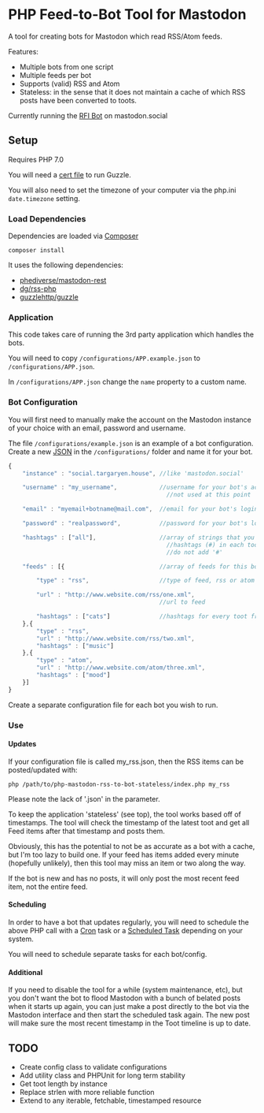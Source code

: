 # PHP Feed-to-Bot Tool for Mastodon

A tool for creating bots for Mastodon which read RSS/Atom feeds.  

Features:
- Multiple bots from one script
- Multiple feeds per bot
- Supports (valid) RSS and Atom
- Stateless: in the sense that it does not maintain a cache of which RSS posts have been converted to toots.

Currently running the [RFI Bot](https://mastodon.social/@rfibot) on mastodon.social

## Setup

Requires PHP 7.0

You will need a [cert file](https://stackoverflow.com/a/21114601/2329474) to run Guzzle.

You will also need to set the timezone of your computer via the php.ini `date.timezone` setting.

### Load Dependencies
Dependencies are loaded via [Composer](https://getcomposer.org/doc/00-intro.md#installation-linux-unix-osx)

    composer install

It uses the following dependencies:
- [phediverse/mastodon-rest](https://github.com/phediverse/mastodon-rest)
- [dg/rss-php](https://github.com/dg/rss-php)
- [guzzlehttp/guzzle](http://docs.guzzlephp.org/en/stable/#)

### Application

This code takes care of running the 3rd party application which handles the bots.

You will need to copy `/configurations/APP.example.json` to `/configurations/APP.json`.  

In `/configurations/APP.json` change the `name` property to a custom name.

### Bot Configuration

You will first need to manually make the account on the Mastodon instance of your choice with an email, password and username.

The file `/configurations/example.json` is an example of a bot configuration.  Create a new [JSON](https://www.json.org/) in the `/configurations/` folder and name it for your bot.

```javascript
{
	"instance" : "social.targaryen.house", //like 'mastodon.social'

	"username" : "my_username",            //username for your bot's account, not display name
                                             //not used at this point

	"email" : "myemail+botname@mail.com",  //email for your bot's login

	"password" : "realpassword",           //password for your bot's login

	"hashtags" : ["all"],                  //array of strings that you want as 
                                             //hashtags (#) in each toot
                                             //do not add '#'

	"feeds" : [{                           //array of feeds for this bot

		"type" : "rss",                    //type of feed, rss or atom

		"url" : "http://www.website.com/rss/one.xml",
                                           //url to feed

		"hashtags" : ["cats"]              //hashtags for every toot from this feed
	},{
		"type" : "rss",
		"url" : "http://www.website.com/rss/two.xml",
		"hashtags" : ["music"]
	},{
		"type" : "atom",
		"url" : "http://www.website.com/atom/three.xml",
		"hashtags" : ["mood"]
	}]
}
```

Create a separate configuration file for each bot you wish to run.

### Use

#### Updates

If your configuration file is called my_rss.json, then the RSS items can be posted/updated with:

    php /path/to/php-mastodon-rss-to-bot-stateless/index.php my_rss

Please note the lack of '.json' in the parameter.

To keep the application 'stateless' (see top), the tool works based off of timestamps.  The tool will check the timestamp of the latest toot and get all Feed items after that timestamp and posts them.

Obviously, this has the potential to not be as accurate as a bot with a cache, but I'm too lazy to build one.  If your feed has items added every minute (hopefully unlikely), then this tool may miss an item or two along the way.

If the bot is new and has no posts, it will only post the most recent feed item, not the entire feed.

#### Scheduling

In order to have a bot that updates regularly, you will need to schedule the above PHP call with a [Cron](https://en.wikipedia.org/wiki/Cron) task or a [Scheduled Task](https://en.wikipedia.org/wiki/Windows_Task_Scheduler) depending on your system.

You will need to schedule separate tasks for each bot/config.

#### Additional

If you need to disable the tool for a while (system maintenance, etc), but you don't want the bot to flood Mastodon with a bunch of belated posts when it starts up again, you can just make a post directly to the bot via the Mastodon interface and then start the scheduled task again.  The new post will make sure the most recent timestamp in the Toot timeline is up to date.

## TODO

- Create config class to validate configurations
- Add utility class and PHPUnit for long term stability
- Get toot length by instance
- Replace strlen with more reliable function
- Extend to any iterable, fetchable, timestamped resource